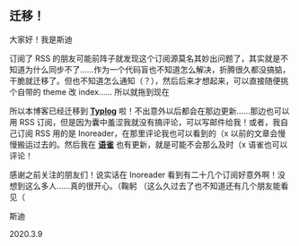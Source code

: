 ## 迁移！

大家好！我是斯迪

订阅了 RSS 的朋友可能前阵子就发现这个订阅源莫名其妙出问题了，其实就是不知道为什么同步不了……作为一个代码盲也不知道怎么解决，折腾很久都没搞掂，干脆就迁移了。但也不知道怎么通知（？），然后后来才想起来，可以直接随便挑个自带的 theme 改 index…… 所以就拖到现在

所以本博客已经迁移到 [**Typlog**](https://sadiewu.typlog.io/) 啦！不出意外以后都会在那边更新……那边也可以用 RSS 订阅，但是因为囊中羞涩我就没有搞评论，可以写邮件给我！或者，我自己订阅 RSS 用的是 Inoreader，在那里评论我也可以看到的（x 以前的文章会慢慢搬运过去的。然后我在 [**语雀**](https://www.yuque.com/u265969/541) 也有更新，就是可能不会那么及时（x 语雀也可以评论！

感谢之前关注的朋友们！说实话在 Inoreader 看到有二十几个订阅好意外啊！没想到这么多人……真的很开心。（鞠躬 （这么久过去了也不知道还有几个朋友能看见（

斯迪

2020.3.9
